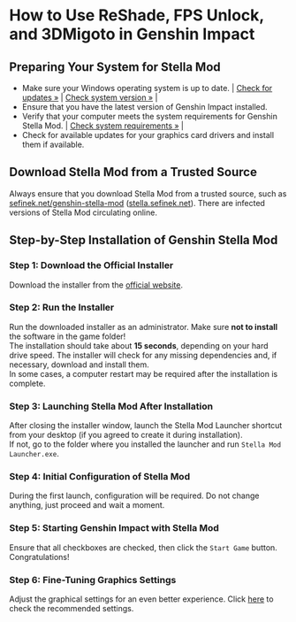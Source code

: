 [//]: # (Title: How to Use ReShade, FPS Unlock, and 3DMigoto Simultaneously in Genshin Impact)
[//]: # (Description: Discover how to enhance Genshin Impact with ReShade, FPS Unlocker, and 3DMigoto. Step-by-step guide for installation, configuration, and maximizing performance.)
[//]: # (Tags: Genshin Stella Mod installation, ReShade for Genshin Impact, FPS Unlocker guide, 3DMigoto setup, how to use Stella Mod, Genshin Impact performance enhancement, Stella Mod configuration, Genshin Impact graphics mod, trusted Stella Mod download, optimize Genshin Impact performance)
[//]: # (Canonical: /genshin-stella-mod/docs?page=installation)
[//]: # (Contributors: Sefinek)

# How to Use ReShade, FPS Unlock, and 3DMigoto in Genshin Impact

## Preparing Your System for Stella Mod <!-- {#getting-started} -->
- Make sure your Windows operating system is up to date. | <a href="ms-settings:windowsupdate">Check for updates »</a> | <a href="ms-settings:about">Check system version »</a> |
- Ensure that you have the latest version of Genshin Impact installed.
- Verify that your computer meets the system requirements for Genshin Stella Mod. | <a href="https://sefinek.net/genshin-stella-mod/docs?page=requirements&referrer=installation">Check system requirements »</a> |
- Check for available updates for your graphics card drivers and install them if available.

## Download Stella Mod from a Trusted Source <!-- {#trusted-source} -->
Always ensure that you download Stella Mod from a trusted source, such as [sefinek.net/genshin-stella-mod](https://sefinek.net/genshin-stella-mod?referrer=installation) ([stella.sefinek.net](https://stella.sefinek.net)).
There are infected versions of Stella Mod circulating online.

## Step-by-Step Installation of Genshin Stella Mod <!-- {#how-to-install-stella-mod} -->
### Step 1: Download the Official Installer <!-- {#download-installer} -->
Download the installer from the [official website](https://sefinek.net/genshin-stella-mod).

### Step 2: Run the Installer <!-- {#run-installer} -->
Run the downloaded installer as an administrator. Make sure **not to install** the software in the game folder!  
The installation should take about **15 seconds**, depending on your hard drive speed. The installer will check for any missing dependencies and, if necessary, download and install them.  
In some cases, a computer restart may be required after the installation is complete.

### Step 3: Launching Stella Mod After Installation <!-- {#launch-stella-mod} -->
After closing the installer window, launch the Stella Mod Launcher shortcut from your desktop (if you agreed to create it during installation).  
If not, go to the folder where you installed the launcher and run `Stella Mod Launcher.exe`.

### Step 4: Initial Configuration of Stella Mod <!-- {#initial-configuration} -->
During the first launch, configuration will be required. Do not change anything, just proceed and wait a moment.

### Step 5: Starting Genshin Impact with Stella Mod <!-- {#start-game} -->
Ensure that all checkboxes are checked, then click the `Start Game` button. Congratulations!

### Step 6: Fine-Tuning Graphics Settings <!-- {#fine-tuning-graphics} -->
Adjust the graphical settings for an even better experience. Click [here](https://sefinek.net/genshin-stella-mod/docs?page=requirements#recommended-game-settings) to check the recommended settings.